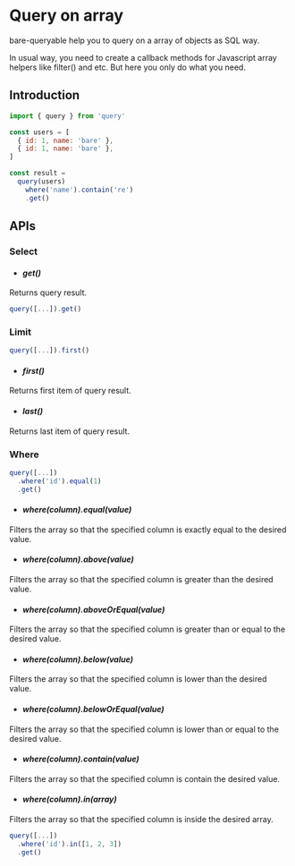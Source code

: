 Query on array
==============

bare-queryable help you to query on a array of objects 
as SQL way.

In usual way,  you need to create a callback methods
for Javascript array helpers like filter() and etc.
But here you only do what you need.

Introduction
------------

```javascript
import { query } from 'query'

const users = [
  { id: 1, name: 'bare' },
  { id: 1, name: 'bare' },
]

const result = 
  query(users)
    where('name').contain('re')
    .get()
```

APIs
----

### Select

- #### _get()_

Returns query result.

```javascript
query([...]).get()
```

### Limit

```javascript
query([...]).first()
```

- #### _first()_

Returns first item of query result.

- #### _last()_

Returns last item of query result.

### Where

```javascript
query([...])
  .where('id').equal(1)
  .get()
```

- #### _where(column).equal(value)_

Filters the array so that the specified column is exactly equal to the desired value.

- #### _where(column).above(value)_

Filters the array so that the specified column is greater than the desired value.

- #### _where(column).aboveOrEqual(value)_

Filters the array so that the specified column is greater than or equal to the desired value.

- #### _where(column).below(value)_

Filters the array so that the specified column is lower than the desired value.

- #### _where(column).belowOrEqual(value)_

Filters the array so that the specified column is lower than or equal to the desired value.

- #### _where(column).contain(value)_

Filters the array so that the specified column is contain the desired value.

- #### _where(column).in(array)_

Filters the array so that the specified column is inside the desired array.

```javascript
query([...])
  .where('id').in([1, 2, 3])
  .get()
```
